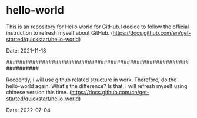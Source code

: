 # hello-world
This is an repository for Hello world for GitHub.I decide to follow the official instruction to refresh myself about GitHub. (https://docs.github.com/en/get-started/quickstart/hello-world) 

Date: 2021-11-18

##################################################################

Receently, i will use github related structure in work. Therefore, do the hello-world again. 
What's the difference? Is that, i will refresh myself using chinese version this time.
(https://docs.github.com/cn/get-started/quickstart/hello-world)

Date: 2022-07-04
